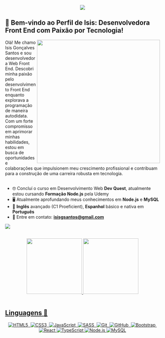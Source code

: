 <p align="center">
  <a href="https://git.io/typing-svg">
    <img src="https://readme-typing-svg.demolab.com?font=Fira+Code&pause=1000&color=F7F7F7&background=C64BFD&center=true&vCenter=true&random=false&width=435&lines=Ol%C3%A1%2C+meu+nome+%C3%A9+Isis;Sou+uma+Desenvolvedora+Web">
  </a>
</p>


## 🌟 Bem-vindo ao Perfil de Isis: Desenvolvedora Front End com Paixão por Tecnologia!

<img src="https://i.pinimg.com/originals/91/81/55/918155387ad114a903cba1a13506e3be.gif" min-width="400px" max-width="400px" width="400px" align="right">

<section align="left">
 Olá! Me chamo Isis Gonçalves Santos e sou desenvolvedora Web Front End. Descobri minha paixão pelo desenvolvimento Front End enquanto explorava a programação de maneira autodidata. Com um forte compromisso em aprimorar minhas habilidades, estou em busca de oportunidades e colaborações que impulsionem meu crescimento profissional e contribuam para a construção de uma carreira robusta em tecnologia. <br> <br>
 
 - :nerd_face: Concluí o curso em Desenvolvimento Web **Dev Quest**, atualmente estou cursando **Formação Node.js** pela Udemy
 - :desktop_computer: Atualmente aprofundando meus conhecimentos em **Node.js** e **MySQL**
 - :open_book: **Inglês** avançado (C1 Proeficient), **Espanhol** básico e nativa em **Português** 
 - 💌 Entre em contato: **isisgsantos@gmail.com**
 
 <a href="https://www.linkedin.com/in/isis-gon%C3%A7alves-santos/" target="_blank"><img src="https://img.shields.io/badge/-LinkedIn-%230077B5?style=for-the-badge&logo=linkedin&logoColor=white" target="_blank"></a>
</section>
<br>

 <div align="center">
   <a href="https://github.com/Isis-gsantos">
   <img height="180em" src="https://github-readme-stats.vercel.app/api?username=Isis-gsantos&show_icons=true&theme=radical&include_all_commits=true&count_private=true"/>
   <img height="180em" src="https://github-readme-stats.vercel.app/api/top-langs/?username=Isis-gsantos&layout=compact&langs_count=6&theme=tokyonight"/>
</div>
<br> 

## Linguagens :monocle_face:
<p align="center">
  <img src="https://img.shields.io/badge/-HTML5-E34F26?style=for-the-badge&logo=html5&logoColor=white" alt="HTML5">&nbsp;
  <img src="https://img.shields.io/badge/css3-%231572B6.svg?style=for-the-badge&logo=css3&logoColor=white" alt="CSS3">&nbsp;
  <img src="https://img.shields.io/badge/Javascript-F7DF1E.svg?style=for-the-badge&logo=javascript&logoColor=black" alt="JavaScript">&nbsp;
  <img src="https://img.shields.io/badge/sass-deeppink.svg?style=for-the-badge&logo=sass&logoColor=white" alt="SASS">&nbsp;
  <img src="https://img.shields.io/badge/-git-red?style=for-the-badge&logo=Git&logoColor=white" alt="Git">&nbsp;
  <img src="https://img.shields.io/badge/-GitHub-181717?style=for-the-badge&logo=github" alt="GitHub">&nbsp;
  <img src="https://img.shields.io/badge/Bootstrap-563D7C?style=for-the-badge&logo=bootstrap&logoColor=white" alt="Bootstrap">&nbsp;
  <img src="https://img.shields.io/badge/react-%2320232a.svg?style=for-the-badge&logo=react&logoColor=%2361DAFB" alt="React">
  <img src="https://img.shields.io/badge/typescript-%23007ACC.svg?style=for-the-badge&logo=typescript&logoColor=white" alt="TypeScript">
  <img src="https://img.shields.io/badge/Node.js-43853D?style=for-the-badge&logo=node.js&logoColor=white" alt="Node.js">
  <img src="https://img.shields.io/badge/MySQL-00000F?style=for-the-badge&logo=mysql&logoColor=white" alt="MySQL">
</p>



